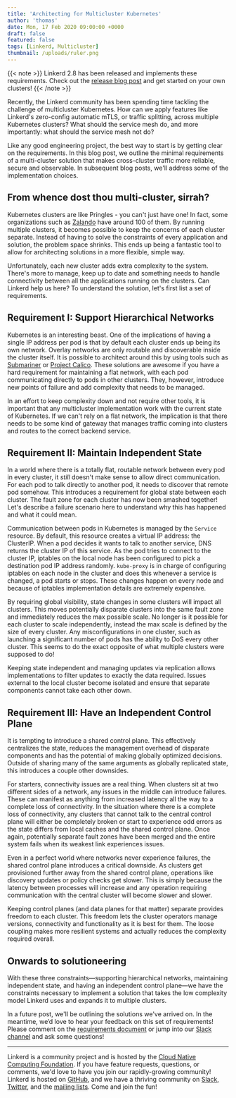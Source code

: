 ```yaml
---
title: 'Architecting for Multicluster Kubernetes'
author: 'thomas'
date: Mon, 17 Feb 2020 09:00:00 +0000
draft: false
featured: false
tags: [Linkerd, Multicluster]
thumbnail: /uploads/ruler.png
---
```


{{< note >}} Linkerd 2.8 has been released and implements these requirements.
Check out the [release blog post](/2020/06/09/announcing-linkerd-2.8/) and get
started on your own clusters! {{< /note >}}

Recently, the Linkerd community has been spending time tackling the challenge of
multicluster Kubernetes. How can we apply features like Linkerd's zero-config
automatic mTLS, or traffic splitting, across multiple Kubernetes clusters? What
should the service mesh do, and more importantly: what should the service mesh
not do?

Like any good engineering project, the best way to start is by getting clear on
the requirements. In this blog post, we outline the minimal requirements of a
multi-cluster solution that makes cross-cluster traffic more reliable, secure
and observable. In subsequent blog posts, we'll address some of the
implementation choices.

## From whence dost thou multi-cluster, sirrah?

Kubernetes clusters are like Pringles - you can't just have one! In fact, some
organizations such as
[Zalando](https://srcco.de/posts/how-zalando-manages-140-kubernetes-clusters.html)
have around 100 of them. By running multiple clusters, it becomes possible to
keep the concerns of each cluster separate. Instead of having to solve the
constraints of every application and solution, the problem space shrinks. This
ends up being a fantastic tool to allow for architecting solutions in a more
flexible, simple way.

Unfortunately, each new cluster adds extra complexity to the system. There's
more to manage, keep up to date and something needs to handle connectivity
between all the applications running on the clusters. Can Linkerd help us here?
To understand the solution, let's first list a set of requirements.

## Requirement I: Support Hierarchical Networks

Kubernetes is an interesting beast. One of the implications of having a single
IP address per pod is that by default each cluster ends up being its own
network. Overlay networks are only routable and discoverable inside the cluster
itself. It is possible to architect around this by using tools such as
[Submariner](https://github.com/submariner-io/submariner) or
[Project Calico](https://www.projectcalico.org/). These solutions are awesome if
you have a hard requirement for maintaining a flat network, with each pod
communicating directly to pods in other clusters. They, however, introduce new
points of failure and add complexity that needs to be managed.

In an effort to keep complexity down and not require other tools, it is
important that any multicluster implementation work with the current state of
Kubernetes. If we can't rely on a flat network, the implication is that there
needs to be some kind of gateway that manages traffic coming into clusters and
routes to the correct backend service.

## Requirement II: Maintain Independent State

In a world where there is a totally flat, routable network between every pod in
every cluster, it _still_ doesn't make sense to allow direct communication. For
each pod to talk directly to another pod, it needs to discover that remote pod
somehow. This introduces a requirement for global state between each cluster.
The fault zone for each cluster has now been smashed together! Let's describe a
failure scenario here to understand why this has happened and what it could
mean.

Communication between pods in Kubernetes is managed by the `Service` resource.
By default, this resource creates a virtual IP address: the ClusterIP. When a
pod decides it wants to talk to another service, DNS returns the cluster IP of
this service. As the pod tries to connect to the cluster IP, iptables on the
local node has been configured to pick a destination pod IP address randomly.
`kube-proxy` is in charge of configuring iptables on each node in the cluster
and does this whenever a service is changed, a pod starts or stops. These
changes happen on every node and because of iptables implementation details are
extremely expensive.

By requiring global visibility, state changes in some clusters will impact all
clusters. This moves potentially disparate clusters into the same fault zone and
immediately reduces the max possible scale. No longer is it possible for each
cluster to scale independently, instead the max scale is defined by the size of
every cluster. Any misconfigurations in one cluster, such as launching a
significant number of pods has the ability to DoS every other cluster. This
seems to do the exact opposite of what multiple clusters were supposed to do!

Keeping state independent and managing updates via replication allows
implementations to filter updates to exactly the data required. Issues external
to the local cluster become isolated and ensure that separate components cannot
take each other down.

## Requirement III: Have an Independent Control Plane

It is tempting to introduce a shared control plane. This effectively centralizes
the state, reduces the management overhead of disparate components and has the
potential of making globally optimized decisions. Outside of sharing many of the
same arguments as globally replicated state, this introduces a couple other
downsides.

For starters, connectivity issues are a real thing. When clusters sit at two
different sides of a network, any issues in the middle can introduce failures.
These can manifest as anything from increased latency all the way to a complete
loss of connectivity. In the situation where there is a complete loss of
connectivity, any clusters that cannot talk to the central control plane will
either be completely broken or start to experience odd errors as the state
differs from local caches and the shared control plane. Once again, potentially
separate fault zones have been merged and the entire system fails when its
weakest link experiences issues.

Even in a perfect world where networks never experience failures, the
shared control plane introduces a critical downside. As clusters get provisioned
further away from the shared control plane, operations like discovery updates or
policy checks get slower. This is simply because the latency between processes
will increase and any operation requiring communication with the central cluster
will become slower and slower.

Keeping control planes (and data planes for that matter) separate provides
freedom to each cluster. This freedom lets the cluster operators manage
versions, connectivity and functionality as it is best for them. The loose
coupling makes more resilient systems and actually reduces the complexity
required overall.

## Onwards to solutioneering

With these three constraints—supporting hierarchical networks, maintaining
independent state, and having an independent control plane—we have the
constraints necessary to implement a solution that takes the low complexity
model Linkerd uses and expands it to multiple clusters.

In a future post, we'll be outlining the solutions we've arrived on. In the
meantime, we’d love to hear your feedback on this set of requirements! Please
comment on the
[requirements document](https://docs.google.com/document/d/1uzD90l1BAX06za_yie8VroGcoCB8F2wCzN0SUeA3ucw/edit#heading=h.79x1g3qlth40)
or jump into our [Slack channel](https://slack.linkerd.io) and ask some
questions!

---

Linkerd is a community project and is hosted by the
[Cloud Native Computing Foundation](https://cncf.io). If you have feature
requests, questions, or comments, we'd love to have you join our rapidly-growing
community! Linkerd is hosted on [GitHub](https://github.com/linkerd/), and we
have a thriving community on [Slack](https://slack.linkerd.io),
[Twitter](https://twitter.com/linkerd), and the
[mailing lists](https://linkerd.io/2/get-involved/). Come and join the fun!
